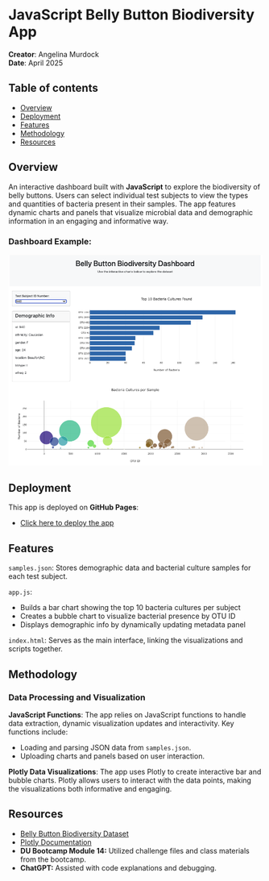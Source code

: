 # JavaScript Belly Button Biodiversity App
**Creator**: Angelina Murdock  
**Date**: April 2025

## Table of contents
- [Overview](#overview)
- [Deployment](#deployment)
- [Features](#features)
- [Methodology](#methodology)
- [Resources](#resources)

## Overview
An interactive dashboard built with **JavaScript** to explore the biodiversity of belly buttons. Users can select individual test subjects to view the types and quantities of bacteria present in their samples. The app features dynamic charts and panels that visualize microbial data and demographic information in an engaging and informative way.

### Dashboard Example:

![Dashboard Example](dashboard_example/dashboard_image.png)

## Deployment
This app is deployed on **GitHub Pages**: 
    
- [Click here to deploy the app](https://angelinamurdock.github.io/belly-button-challenge/)

## Features
`samples.json`: Stores demographic data and bacterial culture samples for each test subject.

`app.js`:
- Builds a bar chart showing the top 10 bacteria cultures per subject
- Creates a bubble chart to visualize bacterial presence by OTU ID
- Displays demographic info by dynamically updating metadata panel

`index.html`: Serves as the main interface, linking the visualizations and scripts together.

## Methodology
### Data Processing and Visualization
**JavaScript Functions**: The app relies on JavaScript functions to handle data extraction, dynamic visualization updates and interactivity. Key functions include:
- Loading and parsing JSON data from `samples.json`.
- Uploading charts and panels based on user interaction.

**Plotly Data Visualizations**: The app uses Plotly to create interactive bar and bubble charts. Plotly allows users to interact with the data points, making the visualizations both informative and engaging.

## Resources
* [Belly Button Biodiversity Dataset](https://robdunnlab.com/projects/belly-button-biodiversity/) 
* [Plotly Documentation](https://plotly.com/javascript/)
* **DU Bootcamp Module 14:** Utilized challenge files and class materials from the bootcamp.
* **ChatGPT:** Assisted with code explanations and debugging.
